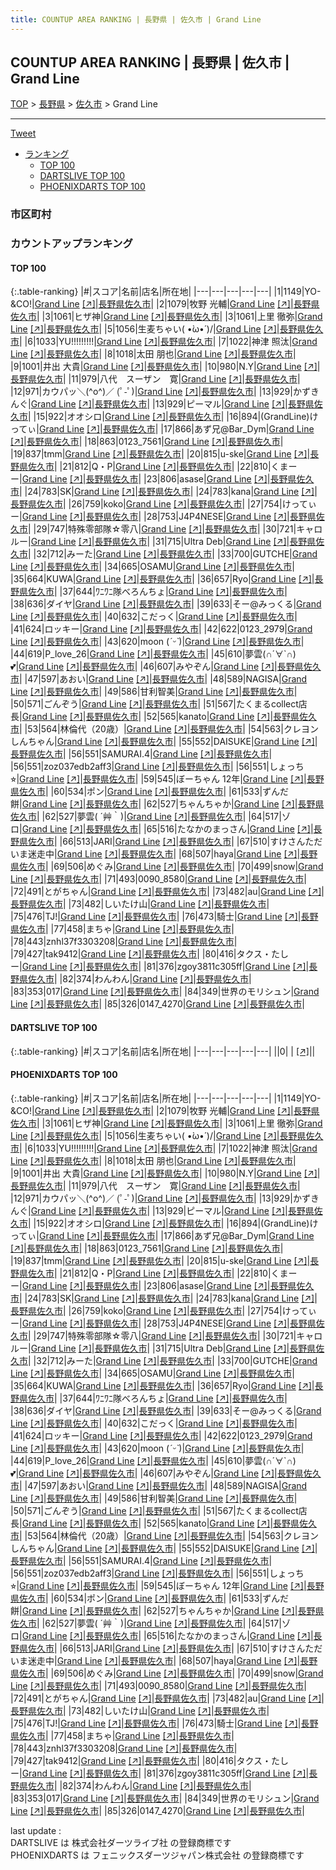 ```yaml
---
title: COUNTUP AREA RANKING | 長野県 | 佐久市 | Grand Line
---
```

## COUNTUP AREA RANKING | 長野県 | 佐久市 | Grand Line

[TOP](/darts/rank/) > [長野県](/darts/rank/長野県/) > [佐久市](/darts/rank/長野県/佐久市/) > Grand Line

___

<a href="https://twitter.com/share?ref_src=twsrc%5Etfw" data-text="COUNTUP AREA RANKING | 長野県佐久市Grand Line" class="twitter-share-button" data-hashtags="DARTSLIVE,PHOENIXDARTS,darts,ダーツ" data-show-count="false">Tweet</a>

* [ランキング](#カウントアップランキング)
    * [TOP 100](#top-100)
    * [DARTSLIVE TOP 100](#dartslive-top-100)
    * [PHOENIXDARTS TOP 100](#phoenixdarts-top-100)

### 市区町村

<ul>

</ul>

### カウントアップランキング

#### TOP 100



{:.table-ranking}
|#|スコア|名前|店名|所在地|
|---|---|---|---|---|
|1|1149|<span class="rank-name-pd">YO-&amp;CO!</span>|<a href="/darts/rank/shops/10432.html">Grand Line</a> <a href="https://vs.phoenixdarts.com/jp/shop/shopDetailInfo/s_10432?s_seq=10432">[↗]</a>|<a href="/darts/rank/長野県/佐久市">長野県佐久市</a>|
|2|1079|<span class="rank-name-pd"><span class="pro-icon-pd"></span>牧野 光輔</span>|<a href="/darts/rank/shops/10432.html">Grand Line</a> <a href="https://vs.phoenixdarts.com/jp/shop/shopDetailInfo/s_10432?s_seq=10432">[↗]</a>|<a href="/darts/rank/長野県/佐久市">長野県佐久市</a>|
|3|1061|<span class="rank-name-pd">ヒザ神</span>|<a href="/darts/rank/shops/10432.html">Grand Line</a> <a href="https://vs.phoenixdarts.com/jp/shop/shopDetailInfo/s_10432?s_seq=10432">[↗]</a>|<a href="/darts/rank/長野県/佐久市">長野県佐久市</a>|
|3|1061|<span class="rank-name-pd"><span class="pro-icon-pd"></span>上里 徹弥</span>|<a href="/darts/rank/shops/10432.html">Grand Line</a> <a href="https://vs.phoenixdarts.com/jp/shop/shopDetailInfo/s_10432?s_seq=10432">[↗]</a>|<a href="/darts/rank/長野県/佐久市">長野県佐久市</a>|
|5|1056|<span class="rank-name-pd">生麦ちゃい\( •̀ω•́ )/</span>|<a href="/darts/rank/shops/10432.html">Grand Line</a> <a href="https://vs.phoenixdarts.com/jp/shop/shopDetailInfo/s_10432?s_seq=10432">[↗]</a>|<a href="/darts/rank/長野県/佐久市">長野県佐久市</a>|
|6|1033|<span class="rank-name-pd">YU!!!!!!!!!</span>|<a href="/darts/rank/shops/10432.html">Grand Line</a> <a href="https://vs.phoenixdarts.com/jp/shop/shopDetailInfo/s_10432?s_seq=10432">[↗]</a>|<a href="/darts/rank/長野県/佐久市">長野県佐久市</a>|
|7|1022|<span class="rank-name-pd">神津    照汰</span>|<a href="/darts/rank/shops/10432.html">Grand Line</a> <a href="https://vs.phoenixdarts.com/jp/shop/shopDetailInfo/s_10432?s_seq=10432">[↗]</a>|<a href="/darts/rank/長野県/佐久市">長野県佐久市</a>|
|8|1018|<span class="rank-name-pd"><span class="pro-icon-pd"></span>太田 朋也</span>|<a href="/darts/rank/shops/10432.html">Grand Line</a> <a href="https://vs.phoenixdarts.com/jp/shop/shopDetailInfo/s_10432?s_seq=10432">[↗]</a>|<a href="/darts/rank/長野県/佐久市">長野県佐久市</a>|
|9|1001|<span class="rank-name-pd"><span class="pro-icon-pd"></span>井出 大貴</span>|<a href="/darts/rank/shops/10432.html">Grand Line</a> <a href="https://vs.phoenixdarts.com/jp/shop/shopDetailInfo/s_10432?s_seq=10432">[↗]</a>|<a href="/darts/rank/長野県/佐久市">長野県佐久市</a>|
|10|980|<span class="rank-name-pd">N.Y</span>|<a href="/darts/rank/shops/10432.html">Grand Line</a> <a href="https://vs.phoenixdarts.com/jp/shop/shopDetailInfo/s_10432?s_seq=10432">[↗]</a>|<a href="/darts/rank/長野県/佐久市">長野県佐久市</a>|
|11|979|<span class="rank-name-pd">八代　スーザン　寛</span>|<a href="/darts/rank/shops/10432.html">Grand Line</a> <a href="https://vs.phoenixdarts.com/jp/shop/shopDetailInfo/s_10432?s_seq=10432">[↗]</a>|<a href="/darts/rank/長野県/佐久市">長野県佐久市</a>|
|12|971|<span class="rank-name-pd">カウパッ＼(^o^)／ (ﾟ-ﾟ)</span>|<a href="/darts/rank/shops/10432.html">Grand Line</a> <a href="https://vs.phoenixdarts.com/jp/shop/shopDetailInfo/s_10432?s_seq=10432">[↗]</a>|<a href="/darts/rank/長野県/佐久市">長野県佐久市</a>|
|13|929|<span class="rank-name-pd">かずきんぐ</span>|<a href="/darts/rank/shops/10432.html">Grand Line</a> <a href="https://vs.phoenixdarts.com/jp/shop/shopDetailInfo/s_10432?s_seq=10432">[↗]</a>|<a href="/darts/rank/長野県/佐久市">長野県佐久市</a>|
|13|929|<span class="rank-name-pd">ピーマル</span>|<a href="/darts/rank/shops/10432.html">Grand Line</a> <a href="https://vs.phoenixdarts.com/jp/shop/shopDetailInfo/s_10432?s_seq=10432">[↗]</a>|<a href="/darts/rank/長野県/佐久市">長野県佐久市</a>|
|15|922|<span class="rank-name-pd">オオシロ</span>|<a href="/darts/rank/shops/10432.html">Grand Line</a> <a href="https://vs.phoenixdarts.com/jp/shop/shopDetailInfo/s_10432?s_seq=10432">[↗]</a>|<a href="/darts/rank/長野県/佐久市">長野県佐久市</a>|
|16|894|<span class="rank-name-pd">(GrandLine)けってぃ</span>|<a href="/darts/rank/shops/10432.html">Grand Line</a> <a href="https://vs.phoenixdarts.com/jp/shop/shopDetailInfo/s_10432?s_seq=10432">[↗]</a>|<a href="/darts/rank/長野県/佐久市">長野県佐久市</a>|
|17|866|<span class="rank-name-pd">あず兄@Bar_Dym</span>|<a href="/darts/rank/shops/10432.html">Grand Line</a> <a href="https://vs.phoenixdarts.com/jp/shop/shopDetailInfo/s_10432?s_seq=10432">[↗]</a>|<a href="/darts/rank/長野県/佐久市">長野県佐久市</a>|
|18|863|<span class="rank-name-pd">0123_7561</span>|<a href="/darts/rank/shops/10432.html">Grand Line</a> <a href="https://vs.phoenixdarts.com/jp/shop/shopDetailInfo/s_10432?s_seq=10432">[↗]</a>|<a href="/darts/rank/長野県/佐久市">長野県佐久市</a>|
|19|837|<span class="rank-name-pd">tmm</span>|<a href="/darts/rank/shops/10432.html">Grand Line</a> <a href="https://vs.phoenixdarts.com/jp/shop/shopDetailInfo/s_10432?s_seq=10432">[↗]</a>|<a href="/darts/rank/長野県/佐久市">長野県佐久市</a>|
|20|815|<span class="rank-name-pd">u-ske</span>|<a href="/darts/rank/shops/10432.html">Grand Line</a> <a href="https://vs.phoenixdarts.com/jp/shop/shopDetailInfo/s_10432?s_seq=10432">[↗]</a>|<a href="/darts/rank/長野県/佐久市">長野県佐久市</a>|
|21|812|<span class="rank-name-pd">Q・P</span>|<a href="/darts/rank/shops/10432.html">Grand Line</a> <a href="https://vs.phoenixdarts.com/jp/shop/shopDetailInfo/s_10432?s_seq=10432">[↗]</a>|<a href="/darts/rank/長野県/佐久市">長野県佐久市</a>|
|22|810|<span class="rank-name-pd">くまーー</span>|<a href="/darts/rank/shops/10432.html">Grand Line</a> <a href="https://vs.phoenixdarts.com/jp/shop/shopDetailInfo/s_10432?s_seq=10432">[↗]</a>|<a href="/darts/rank/長野県/佐久市">長野県佐久市</a>|
|23|806|<span class="rank-name-pd">asase</span>|<a href="/darts/rank/shops/10432.html">Grand Line</a> <a href="https://vs.phoenixdarts.com/jp/shop/shopDetailInfo/s_10432?s_seq=10432">[↗]</a>|<a href="/darts/rank/長野県/佐久市">長野県佐久市</a>|
|24|783|<span class="rank-name-pd">SK</span>|<a href="/darts/rank/shops/10432.html">Grand Line</a> <a href="https://vs.phoenixdarts.com/jp/shop/shopDetailInfo/s_10432?s_seq=10432">[↗]</a>|<a href="/darts/rank/長野県/佐久市">長野県佐久市</a>|
|24|783|<span class="rank-name-pd">kana</span>|<a href="/darts/rank/shops/10432.html">Grand Line</a> <a href="https://vs.phoenixdarts.com/jp/shop/shopDetailInfo/s_10432?s_seq=10432">[↗]</a>|<a href="/darts/rank/長野県/佐久市">長野県佐久市</a>|
|26|759|<span class="rank-name-pd">koko</span>|<a href="/darts/rank/shops/10432.html">Grand Line</a> <a href="https://vs.phoenixdarts.com/jp/shop/shopDetailInfo/s_10432?s_seq=10432">[↗]</a>|<a href="/darts/rank/長野県/佐久市">長野県佐久市</a>|
|27|754|<span class="rank-name-pd">けってぃー</span>|<a href="/darts/rank/shops/10432.html">Grand Line</a> <a href="https://vs.phoenixdarts.com/jp/shop/shopDetailInfo/s_10432?s_seq=10432">[↗]</a>|<a href="/darts/rank/長野県/佐久市">長野県佐久市</a>|
|28|753|<span class="rank-name-pd">J4P4NESE</span>|<a href="/darts/rank/shops/10432.html">Grand Line</a> <a href="https://vs.phoenixdarts.com/jp/shop/shopDetailInfo/s_10432?s_seq=10432">[↗]</a>|<a href="/darts/rank/長野県/佐久市">長野県佐久市</a>|
|29|747|<span class="rank-name-pd">特殊零部隊☆零八</span>|<a href="/darts/rank/shops/10432.html">Grand Line</a> <a href="https://vs.phoenixdarts.com/jp/shop/shopDetailInfo/s_10432?s_seq=10432">[↗]</a>|<a href="/darts/rank/長野県/佐久市">長野県佐久市</a>|
|30|721|<span class="rank-name-pd">キャロルー</span>|<a href="/darts/rank/shops/10432.html">Grand Line</a> <a href="https://vs.phoenixdarts.com/jp/shop/shopDetailInfo/s_10432?s_seq=10432">[↗]</a>|<a href="/darts/rank/長野県/佐久市">長野県佐久市</a>|
|31|715|<span class="rank-name-pd">Ultra Deb</span>|<a href="/darts/rank/shops/10432.html">Grand Line</a> <a href="https://vs.phoenixdarts.com/jp/shop/shopDetailInfo/s_10432?s_seq=10432">[↗]</a>|<a href="/darts/rank/長野県/佐久市">長野県佐久市</a>|
|32|712|<span class="rank-name-pd">みーた</span>|<a href="/darts/rank/shops/10432.html">Grand Line</a> <a href="https://vs.phoenixdarts.com/jp/shop/shopDetailInfo/s_10432?s_seq=10432">[↗]</a>|<a href="/darts/rank/長野県/佐久市">長野県佐久市</a>|
|33|700|<span class="rank-name-pd">GUTCHE</span>|<a href="/darts/rank/shops/10432.html">Grand Line</a> <a href="https://vs.phoenixdarts.com/jp/shop/shopDetailInfo/s_10432?s_seq=10432">[↗]</a>|<a href="/darts/rank/長野県/佐久市">長野県佐久市</a>|
|34|665|<span class="rank-name-pd">OSAMU</span>|<a href="/darts/rank/shops/10432.html">Grand Line</a> <a href="https://vs.phoenixdarts.com/jp/shop/shopDetailInfo/s_10432?s_seq=10432">[↗]</a>|<a href="/darts/rank/長野県/佐久市">長野県佐久市</a>|
|35|664|<span class="rank-name-pd">KUWA</span>|<a href="/darts/rank/shops/10432.html">Grand Line</a> <a href="https://vs.phoenixdarts.com/jp/shop/shopDetailInfo/s_10432?s_seq=10432">[↗]</a>|<a href="/darts/rank/長野県/佐久市">長野県佐久市</a>|
|36|657|<span class="rank-name-pd">Ryo</span>|<a href="/darts/rank/shops/10432.html">Grand Line</a> <a href="https://vs.phoenixdarts.com/jp/shop/shopDetailInfo/s_10432?s_seq=10432">[↗]</a>|<a href="/darts/rank/長野県/佐久市">長野県佐久市</a>|
|37|644|<span class="rank-name-pd">ﾜﾆﾜﾆ隊べろんちょ</span>|<a href="/darts/rank/shops/10432.html">Grand Line</a> <a href="https://vs.phoenixdarts.com/jp/shop/shopDetailInfo/s_10432?s_seq=10432">[↗]</a>|<a href="/darts/rank/長野県/佐久市">長野県佐久市</a>|
|38|636|<span class="rank-name-pd">ダイヤ</span>|<a href="/darts/rank/shops/10432.html">Grand Line</a> <a href="https://vs.phoenixdarts.com/jp/shop/shopDetailInfo/s_10432?s_seq=10432">[↗]</a>|<a href="/darts/rank/長野県/佐久市">長野県佐久市</a>|
|39|633|<span class="rank-name-pd">そー@みっくる</span>|<a href="/darts/rank/shops/10432.html">Grand Line</a> <a href="https://vs.phoenixdarts.com/jp/shop/shopDetailInfo/s_10432?s_seq=10432">[↗]</a>|<a href="/darts/rank/長野県/佐久市">長野県佐久市</a>|
|40|632|<span class="rank-name-pd">こだっく</span>|<a href="/darts/rank/shops/10432.html">Grand Line</a> <a href="https://vs.phoenixdarts.com/jp/shop/shopDetailInfo/s_10432?s_seq=10432">[↗]</a>|<a href="/darts/rank/長野県/佐久市">長野県佐久市</a>|
|41|624|<span class="rank-name-pd">ロッキー</span>|<a href="/darts/rank/shops/10432.html">Grand Line</a> <a href="https://vs.phoenixdarts.com/jp/shop/shopDetailInfo/s_10432?s_seq=10432">[↗]</a>|<a href="/darts/rank/長野県/佐久市">長野県佐久市</a>|
|42|622|<span class="rank-name-pd">0123_2979</span>|<a href="/darts/rank/shops/10432.html">Grand Line</a> <a href="https://vs.phoenixdarts.com/jp/shop/shopDetailInfo/s_10432?s_seq=10432">[↗]</a>|<a href="/darts/rank/長野県/佐久市">長野県佐久市</a>|
|43|620|<span class="rank-name-pd">moon (*ˊᵕˋ*)</span>|<a href="/darts/rank/shops/10432.html">Grand Line</a> <a href="https://vs.phoenixdarts.com/jp/shop/shopDetailInfo/s_10432?s_seq=10432">[↗]</a>|<a href="/darts/rank/長野県/佐久市">長野県佐久市</a>|
|44|619|<span class="rank-name-pd">P_love_26</span>|<a href="/darts/rank/shops/10432.html">Grand Line</a> <a href="https://vs.phoenixdarts.com/jp/shop/shopDetailInfo/s_10432?s_seq=10432">[↗]</a>|<a href="/darts/rank/長野県/佐久市">長野県佐久市</a>|
|45|610|<span class="rank-name-pd">夢雲(∩´∀`∩)💕</span>|<a href="/darts/rank/shops/10432.html">Grand Line</a> <a href="https://vs.phoenixdarts.com/jp/shop/shopDetailInfo/s_10432?s_seq=10432">[↗]</a>|<a href="/darts/rank/長野県/佐久市">長野県佐久市</a>|
|46|607|<span class="rank-name-pd">みやぞん</span>|<a href="/darts/rank/shops/10432.html">Grand Line</a> <a href="https://vs.phoenixdarts.com/jp/shop/shopDetailInfo/s_10432?s_seq=10432">[↗]</a>|<a href="/darts/rank/長野県/佐久市">長野県佐久市</a>|
|47|597|<span class="rank-name-pd">あおい</span>|<a href="/darts/rank/shops/10432.html">Grand Line</a> <a href="https://vs.phoenixdarts.com/jp/shop/shopDetailInfo/s_10432?s_seq=10432">[↗]</a>|<a href="/darts/rank/長野県/佐久市">長野県佐久市</a>|
|48|589|<span class="rank-name-pd">NAGISA</span>|<a href="/darts/rank/shops/10432.html">Grand Line</a> <a href="https://vs.phoenixdarts.com/jp/shop/shopDetailInfo/s_10432?s_seq=10432">[↗]</a>|<a href="/darts/rank/長野県/佐久市">長野県佐久市</a>|
|49|586|<span class="rank-name-pd">甘利智美</span>|<a href="/darts/rank/shops/10432.html">Grand Line</a> <a href="https://vs.phoenixdarts.com/jp/shop/shopDetailInfo/s_10432?s_seq=10432">[↗]</a>|<a href="/darts/rank/長野県/佐久市">長野県佐久市</a>|
|50|571|<span class="rank-name-pd">ごんぞう</span>|<a href="/darts/rank/shops/10432.html">Grand Line</a> <a href="https://vs.phoenixdarts.com/jp/shop/shopDetailInfo/s_10432?s_seq=10432">[↗]</a>|<a href="/darts/rank/長野県/佐久市">長野県佐久市</a>|
|51|567|<span class="rank-name-pd">たくまるcollect店長</span>|<a href="/darts/rank/shops/10432.html">Grand Line</a> <a href="https://vs.phoenixdarts.com/jp/shop/shopDetailInfo/s_10432?s_seq=10432">[↗]</a>|<a href="/darts/rank/長野県/佐久市">長野県佐久市</a>|
|52|565|<span class="rank-name-pd">kanato</span>|<a href="/darts/rank/shops/10432.html">Grand Line</a> <a href="https://vs.phoenixdarts.com/jp/shop/shopDetailInfo/s_10432?s_seq=10432">[↗]</a>|<a href="/darts/rank/長野県/佐久市">長野県佐久市</a>|
|53|564|<span class="rank-name-pd">林倫代（20歳）</span>|<a href="/darts/rank/shops/10432.html">Grand Line</a> <a href="https://vs.phoenixdarts.com/jp/shop/shopDetailInfo/s_10432?s_seq=10432">[↗]</a>|<a href="/darts/rank/長野県/佐久市">長野県佐久市</a>|
|54|563|<span class="rank-name-pd">クレヨンしんちゃん</span>|<a href="/darts/rank/shops/10432.html">Grand Line</a> <a href="https://vs.phoenixdarts.com/jp/shop/shopDetailInfo/s_10432?s_seq=10432">[↗]</a>|<a href="/darts/rank/長野県/佐久市">長野県佐久市</a>|
|55|552|<span class="rank-name-pd">DAISUKE</span>|<a href="/darts/rank/shops/10432.html">Grand Line</a> <a href="https://vs.phoenixdarts.com/jp/shop/shopDetailInfo/s_10432?s_seq=10432">[↗]</a>|<a href="/darts/rank/長野県/佐久市">長野県佐久市</a>|
|56|551|<span class="rank-name-pd">SAMURAI.4</span>|<a href="/darts/rank/shops/10432.html">Grand Line</a> <a href="https://vs.phoenixdarts.com/jp/shop/shopDetailInfo/s_10432?s_seq=10432">[↗]</a>|<a href="/darts/rank/長野県/佐久市">長野県佐久市</a>|
|56|551|<span class="rank-name-pd">zoz037edb2aff3</span>|<a href="/darts/rank/shops/10432.html">Grand Line</a> <a href="https://vs.phoenixdarts.com/jp/shop/shopDetailInfo/s_10432?s_seq=10432">[↗]</a>|<a href="/darts/rank/長野県/佐久市">長野県佐久市</a>|
|56|551|<span class="rank-name-pd">しょっち⭐︎</span>|<a href="/darts/rank/shops/10432.html">Grand Line</a> <a href="https://vs.phoenixdarts.com/jp/shop/shopDetailInfo/s_10432?s_seq=10432">[↗]</a>|<a href="/darts/rank/長野県/佐久市">長野県佐久市</a>|
|59|545|<span class="rank-name-pd">ぼーちゃん 12年</span>|<a href="/darts/rank/shops/10432.html">Grand Line</a> <a href="https://vs.phoenixdarts.com/jp/shop/shopDetailInfo/s_10432?s_seq=10432">[↗]</a>|<a href="/darts/rank/長野県/佐久市">長野県佐久市</a>|
|60|534|<span class="rank-name-pd">ポン</span>|<a href="/darts/rank/shops/10432.html">Grand Line</a> <a href="https://vs.phoenixdarts.com/jp/shop/shopDetailInfo/s_10432?s_seq=10432">[↗]</a>|<a href="/darts/rank/長野県/佐久市">長野県佐久市</a>|
|61|533|<span class="rank-name-pd">ずんだ餅</span>|<a href="/darts/rank/shops/10432.html">Grand Line</a> <a href="https://vs.phoenixdarts.com/jp/shop/shopDetailInfo/s_10432?s_seq=10432">[↗]</a>|<a href="/darts/rank/長野県/佐久市">長野県佐久市</a>|
|62|527|<span class="rank-name-pd">ちゃんちゃか</span>|<a href="/darts/rank/shops/10432.html">Grand Line</a> <a href="https://vs.phoenixdarts.com/jp/shop/shopDetailInfo/s_10432?s_seq=10432">[↗]</a>|<a href="/darts/rank/長野県/佐久市">長野県佐久市</a>|
|62|527|<span class="rank-name-pd">夢雲( ´艸｀)</span>|<a href="/darts/rank/shops/10432.html">Grand Line</a> <a href="https://vs.phoenixdarts.com/jp/shop/shopDetailInfo/s_10432?s_seq=10432">[↗]</a>|<a href="/darts/rank/長野県/佐久市">長野県佐久市</a>|
|64|517|<span class="rank-name-pd">ゾロ</span>|<a href="/darts/rank/shops/10432.html">Grand Line</a> <a href="https://vs.phoenixdarts.com/jp/shop/shopDetailInfo/s_10432?s_seq=10432">[↗]</a>|<a href="/darts/rank/長野県/佐久市">長野県佐久市</a>|
|65|516|<span class="rank-name-pd">たなかのまっさん</span>|<a href="/darts/rank/shops/10432.html">Grand Line</a> <a href="https://vs.phoenixdarts.com/jp/shop/shopDetailInfo/s_10432?s_seq=10432">[↗]</a>|<a href="/darts/rank/長野県/佐久市">長野県佐久市</a>|
|66|513|<span class="rank-name-pd">JARI</span>|<a href="/darts/rank/shops/10432.html">Grand Line</a> <a href="https://vs.phoenixdarts.com/jp/shop/shopDetailInfo/s_10432?s_seq=10432">[↗]</a>|<a href="/darts/rank/長野県/佐久市">長野県佐久市</a>|
|67|510|<span class="rank-name-pd">すけさんただいま迷走中</span>|<a href="/darts/rank/shops/10432.html">Grand Line</a> <a href="https://vs.phoenixdarts.com/jp/shop/shopDetailInfo/s_10432?s_seq=10432">[↗]</a>|<a href="/darts/rank/長野県/佐久市">長野県佐久市</a>|
|68|507|<span class="rank-name-pd">haya</span>|<a href="/darts/rank/shops/10432.html">Grand Line</a> <a href="https://vs.phoenixdarts.com/jp/shop/shopDetailInfo/s_10432?s_seq=10432">[↗]</a>|<a href="/darts/rank/長野県/佐久市">長野県佐久市</a>|
|69|506|<span class="rank-name-pd">めぐみ</span>|<a href="/darts/rank/shops/10432.html">Grand Line</a> <a href="https://vs.phoenixdarts.com/jp/shop/shopDetailInfo/s_10432?s_seq=10432">[↗]</a>|<a href="/darts/rank/長野県/佐久市">長野県佐久市</a>|
|70|499|<span class="rank-name-pd">snow</span>|<a href="/darts/rank/shops/10432.html">Grand Line</a> <a href="https://vs.phoenixdarts.com/jp/shop/shopDetailInfo/s_10432?s_seq=10432">[↗]</a>|<a href="/darts/rank/長野県/佐久市">長野県佐久市</a>|
|71|493|<span class="rank-name-pd">0090_8580</span>|<a href="/darts/rank/shops/10432.html">Grand Line</a> <a href="https://vs.phoenixdarts.com/jp/shop/shopDetailInfo/s_10432?s_seq=10432">[↗]</a>|<a href="/darts/rank/長野県/佐久市">長野県佐久市</a>|
|72|491|<span class="rank-name-pd">とがちゃん</span>|<a href="/darts/rank/shops/10432.html">Grand Line</a> <a href="https://vs.phoenixdarts.com/jp/shop/shopDetailInfo/s_10432?s_seq=10432">[↗]</a>|<a href="/darts/rank/長野県/佐久市">長野県佐久市</a>|
|73|482|<span class="rank-name-pd">au</span>|<a href="/darts/rank/shops/10432.html">Grand Line</a> <a href="https://vs.phoenixdarts.com/jp/shop/shopDetailInfo/s_10432?s_seq=10432">[↗]</a>|<a href="/darts/rank/長野県/佐久市">長野県佐久市</a>|
|73|482|<span class="rank-name-pd">しいたけ山</span>|<a href="/darts/rank/shops/10432.html">Grand Line</a> <a href="https://vs.phoenixdarts.com/jp/shop/shopDetailInfo/s_10432?s_seq=10432">[↗]</a>|<a href="/darts/rank/長野県/佐久市">長野県佐久市</a>|
|75|476|<span class="rank-name-pd">TJ!</span>|<a href="/darts/rank/shops/10432.html">Grand Line</a> <a href="https://vs.phoenixdarts.com/jp/shop/shopDetailInfo/s_10432?s_seq=10432">[↗]</a>|<a href="/darts/rank/長野県/佐久市">長野県佐久市</a>|
|76|473|<span class="rank-name-pd">騎士</span>|<a href="/darts/rank/shops/10432.html">Grand Line</a> <a href="https://vs.phoenixdarts.com/jp/shop/shopDetailInfo/s_10432?s_seq=10432">[↗]</a>|<a href="/darts/rank/長野県/佐久市">長野県佐久市</a>|
|77|458|<span class="rank-name-pd">まちゃ</span>|<a href="/darts/rank/shops/10432.html">Grand Line</a> <a href="https://vs.phoenixdarts.com/jp/shop/shopDetailInfo/s_10432?s_seq=10432">[↗]</a>|<a href="/darts/rank/長野県/佐久市">長野県佐久市</a>|
|78|443|<span class="rank-name-pd">znhl37f3303208</span>|<a href="/darts/rank/shops/10432.html">Grand Line</a> <a href="https://vs.phoenixdarts.com/jp/shop/shopDetailInfo/s_10432?s_seq=10432">[↗]</a>|<a href="/darts/rank/長野県/佐久市">長野県佐久市</a>|
|79|427|<span class="rank-name-pd">tak9412</span>|<a href="/darts/rank/shops/10432.html">Grand Line</a> <a href="https://vs.phoenixdarts.com/jp/shop/shopDetailInfo/s_10432?s_seq=10432">[↗]</a>|<a href="/darts/rank/長野県/佐久市">長野県佐久市</a>|
|80|416|<span class="rank-name-pd">タクス・たしー</span>|<a href="/darts/rank/shops/10432.html">Grand Line</a> <a href="https://vs.phoenixdarts.com/jp/shop/shopDetailInfo/s_10432?s_seq=10432">[↗]</a>|<a href="/darts/rank/長野県/佐久市">長野県佐久市</a>|
|81|376|<span class="rank-name-pd">zgoy3811c305ff</span>|<a href="/darts/rank/shops/10432.html">Grand Line</a> <a href="https://vs.phoenixdarts.com/jp/shop/shopDetailInfo/s_10432?s_seq=10432">[↗]</a>|<a href="/darts/rank/長野県/佐久市">長野県佐久市</a>|
|82|374|<span class="rank-name-pd">わんわん</span>|<a href="/darts/rank/shops/10432.html">Grand Line</a> <a href="https://vs.phoenixdarts.com/jp/shop/shopDetailInfo/s_10432?s_seq=10432">[↗]</a>|<a href="/darts/rank/長野県/佐久市">長野県佐久市</a>|
|83|353|<span class="rank-name-pd">017</span>|<a href="/darts/rank/shops/10432.html">Grand Line</a> <a href="https://vs.phoenixdarts.com/jp/shop/shopDetailInfo/s_10432?s_seq=10432">[↗]</a>|<a href="/darts/rank/長野県/佐久市">長野県佐久市</a>|
|84|349|<span class="rank-name-pd">世界のモリシュン</span>|<a href="/darts/rank/shops/10432.html">Grand Line</a> <a href="https://vs.phoenixdarts.com/jp/shop/shopDetailInfo/s_10432?s_seq=10432">[↗]</a>|<a href="/darts/rank/長野県/佐久市">長野県佐久市</a>|
|85|326|<span class="rank-name-pd">0147_4270</span>|<a href="/darts/rank/shops/10432.html">Grand Line</a> <a href="https://vs.phoenixdarts.com/jp/shop/shopDetailInfo/s_10432?s_seq=10432">[↗]</a>|<a href="/darts/rank/長野県/佐久市">長野県佐久市</a>|


#### DARTSLIVE TOP 100



{:.table-ranking}
|#|スコア|名前|店名|所在地|
|---|---|---|---|---|
||0|<span class="rank-name-dl"> </span>|<a href="/darts/rank/shops/.html"></a> <a href="">[↗]</a>|<a href="/darts/rank//"></a>|


#### PHOENIXDARTS TOP 100



{:.table-ranking}
|#|スコア|名前|店名|所在地|
|---|---|---|---|---|
|1|1149|<span class="rank-name-pd">YO-&amp;CO!</span>|<a href="/darts/rank/shops/10432.html">Grand Line</a> <a href="https://vs.phoenixdarts.com/jp/shop/shopDetailInfo/s_10432?s_seq=10432">[↗]</a>|<a href="/darts/rank/長野県/佐久市">長野県佐久市</a>|
|2|1079|<span class="rank-name-pd"><span class="pro-icon-pd"></span>牧野 光輔</span>|<a href="/darts/rank/shops/10432.html">Grand Line</a> <a href="https://vs.phoenixdarts.com/jp/shop/shopDetailInfo/s_10432?s_seq=10432">[↗]</a>|<a href="/darts/rank/長野県/佐久市">長野県佐久市</a>|
|3|1061|<span class="rank-name-pd">ヒザ神</span>|<a href="/darts/rank/shops/10432.html">Grand Line</a> <a href="https://vs.phoenixdarts.com/jp/shop/shopDetailInfo/s_10432?s_seq=10432">[↗]</a>|<a href="/darts/rank/長野県/佐久市">長野県佐久市</a>|
|3|1061|<span class="rank-name-pd"><span class="pro-icon-pd"></span>上里 徹弥</span>|<a href="/darts/rank/shops/10432.html">Grand Line</a> <a href="https://vs.phoenixdarts.com/jp/shop/shopDetailInfo/s_10432?s_seq=10432">[↗]</a>|<a href="/darts/rank/長野県/佐久市">長野県佐久市</a>|
|5|1056|<span class="rank-name-pd">生麦ちゃい\( •̀ω•́ )/</span>|<a href="/darts/rank/shops/10432.html">Grand Line</a> <a href="https://vs.phoenixdarts.com/jp/shop/shopDetailInfo/s_10432?s_seq=10432">[↗]</a>|<a href="/darts/rank/長野県/佐久市">長野県佐久市</a>|
|6|1033|<span class="rank-name-pd">YU!!!!!!!!!</span>|<a href="/darts/rank/shops/10432.html">Grand Line</a> <a href="https://vs.phoenixdarts.com/jp/shop/shopDetailInfo/s_10432?s_seq=10432">[↗]</a>|<a href="/darts/rank/長野県/佐久市">長野県佐久市</a>|
|7|1022|<span class="rank-name-pd">神津    照汰</span>|<a href="/darts/rank/shops/10432.html">Grand Line</a> <a href="https://vs.phoenixdarts.com/jp/shop/shopDetailInfo/s_10432?s_seq=10432">[↗]</a>|<a href="/darts/rank/長野県/佐久市">長野県佐久市</a>|
|8|1018|<span class="rank-name-pd"><span class="pro-icon-pd"></span>太田 朋也</span>|<a href="/darts/rank/shops/10432.html">Grand Line</a> <a href="https://vs.phoenixdarts.com/jp/shop/shopDetailInfo/s_10432?s_seq=10432">[↗]</a>|<a href="/darts/rank/長野県/佐久市">長野県佐久市</a>|
|9|1001|<span class="rank-name-pd"><span class="pro-icon-pd"></span>井出 大貴</span>|<a href="/darts/rank/shops/10432.html">Grand Line</a> <a href="https://vs.phoenixdarts.com/jp/shop/shopDetailInfo/s_10432?s_seq=10432">[↗]</a>|<a href="/darts/rank/長野県/佐久市">長野県佐久市</a>|
|10|980|<span class="rank-name-pd">N.Y</span>|<a href="/darts/rank/shops/10432.html">Grand Line</a> <a href="https://vs.phoenixdarts.com/jp/shop/shopDetailInfo/s_10432?s_seq=10432">[↗]</a>|<a href="/darts/rank/長野県/佐久市">長野県佐久市</a>|
|11|979|<span class="rank-name-pd">八代　スーザン　寛</span>|<a href="/darts/rank/shops/10432.html">Grand Line</a> <a href="https://vs.phoenixdarts.com/jp/shop/shopDetailInfo/s_10432?s_seq=10432">[↗]</a>|<a href="/darts/rank/長野県/佐久市">長野県佐久市</a>|
|12|971|<span class="rank-name-pd">カウパッ＼(^o^)／ (ﾟ-ﾟ)</span>|<a href="/darts/rank/shops/10432.html">Grand Line</a> <a href="https://vs.phoenixdarts.com/jp/shop/shopDetailInfo/s_10432?s_seq=10432">[↗]</a>|<a href="/darts/rank/長野県/佐久市">長野県佐久市</a>|
|13|929|<span class="rank-name-pd">かずきんぐ</span>|<a href="/darts/rank/shops/10432.html">Grand Line</a> <a href="https://vs.phoenixdarts.com/jp/shop/shopDetailInfo/s_10432?s_seq=10432">[↗]</a>|<a href="/darts/rank/長野県/佐久市">長野県佐久市</a>|
|13|929|<span class="rank-name-pd">ピーマル</span>|<a href="/darts/rank/shops/10432.html">Grand Line</a> <a href="https://vs.phoenixdarts.com/jp/shop/shopDetailInfo/s_10432?s_seq=10432">[↗]</a>|<a href="/darts/rank/長野県/佐久市">長野県佐久市</a>|
|15|922|<span class="rank-name-pd">オオシロ</span>|<a href="/darts/rank/shops/10432.html">Grand Line</a> <a href="https://vs.phoenixdarts.com/jp/shop/shopDetailInfo/s_10432?s_seq=10432">[↗]</a>|<a href="/darts/rank/長野県/佐久市">長野県佐久市</a>|
|16|894|<span class="rank-name-pd">(GrandLine)けってぃ</span>|<a href="/darts/rank/shops/10432.html">Grand Line</a> <a href="https://vs.phoenixdarts.com/jp/shop/shopDetailInfo/s_10432?s_seq=10432">[↗]</a>|<a href="/darts/rank/長野県/佐久市">長野県佐久市</a>|
|17|866|<span class="rank-name-pd">あず兄@Bar_Dym</span>|<a href="/darts/rank/shops/10432.html">Grand Line</a> <a href="https://vs.phoenixdarts.com/jp/shop/shopDetailInfo/s_10432?s_seq=10432">[↗]</a>|<a href="/darts/rank/長野県/佐久市">長野県佐久市</a>|
|18|863|<span class="rank-name-pd">0123_7561</span>|<a href="/darts/rank/shops/10432.html">Grand Line</a> <a href="https://vs.phoenixdarts.com/jp/shop/shopDetailInfo/s_10432?s_seq=10432">[↗]</a>|<a href="/darts/rank/長野県/佐久市">長野県佐久市</a>|
|19|837|<span class="rank-name-pd">tmm</span>|<a href="/darts/rank/shops/10432.html">Grand Line</a> <a href="https://vs.phoenixdarts.com/jp/shop/shopDetailInfo/s_10432?s_seq=10432">[↗]</a>|<a href="/darts/rank/長野県/佐久市">長野県佐久市</a>|
|20|815|<span class="rank-name-pd">u-ske</span>|<a href="/darts/rank/shops/10432.html">Grand Line</a> <a href="https://vs.phoenixdarts.com/jp/shop/shopDetailInfo/s_10432?s_seq=10432">[↗]</a>|<a href="/darts/rank/長野県/佐久市">長野県佐久市</a>|
|21|812|<span class="rank-name-pd">Q・P</span>|<a href="/darts/rank/shops/10432.html">Grand Line</a> <a href="https://vs.phoenixdarts.com/jp/shop/shopDetailInfo/s_10432?s_seq=10432">[↗]</a>|<a href="/darts/rank/長野県/佐久市">長野県佐久市</a>|
|22|810|<span class="rank-name-pd">くまーー</span>|<a href="/darts/rank/shops/10432.html">Grand Line</a> <a href="https://vs.phoenixdarts.com/jp/shop/shopDetailInfo/s_10432?s_seq=10432">[↗]</a>|<a href="/darts/rank/長野県/佐久市">長野県佐久市</a>|
|23|806|<span class="rank-name-pd">asase</span>|<a href="/darts/rank/shops/10432.html">Grand Line</a> <a href="https://vs.phoenixdarts.com/jp/shop/shopDetailInfo/s_10432?s_seq=10432">[↗]</a>|<a href="/darts/rank/長野県/佐久市">長野県佐久市</a>|
|24|783|<span class="rank-name-pd">SK</span>|<a href="/darts/rank/shops/10432.html">Grand Line</a> <a href="https://vs.phoenixdarts.com/jp/shop/shopDetailInfo/s_10432?s_seq=10432">[↗]</a>|<a href="/darts/rank/長野県/佐久市">長野県佐久市</a>|
|24|783|<span class="rank-name-pd">kana</span>|<a href="/darts/rank/shops/10432.html">Grand Line</a> <a href="https://vs.phoenixdarts.com/jp/shop/shopDetailInfo/s_10432?s_seq=10432">[↗]</a>|<a href="/darts/rank/長野県/佐久市">長野県佐久市</a>|
|26|759|<span class="rank-name-pd">koko</span>|<a href="/darts/rank/shops/10432.html">Grand Line</a> <a href="https://vs.phoenixdarts.com/jp/shop/shopDetailInfo/s_10432?s_seq=10432">[↗]</a>|<a href="/darts/rank/長野県/佐久市">長野県佐久市</a>|
|27|754|<span class="rank-name-pd">けってぃー</span>|<a href="/darts/rank/shops/10432.html">Grand Line</a> <a href="https://vs.phoenixdarts.com/jp/shop/shopDetailInfo/s_10432?s_seq=10432">[↗]</a>|<a href="/darts/rank/長野県/佐久市">長野県佐久市</a>|
|28|753|<span class="rank-name-pd">J4P4NESE</span>|<a href="/darts/rank/shops/10432.html">Grand Line</a> <a href="https://vs.phoenixdarts.com/jp/shop/shopDetailInfo/s_10432?s_seq=10432">[↗]</a>|<a href="/darts/rank/長野県/佐久市">長野県佐久市</a>|
|29|747|<span class="rank-name-pd">特殊零部隊☆零八</span>|<a href="/darts/rank/shops/10432.html">Grand Line</a> <a href="https://vs.phoenixdarts.com/jp/shop/shopDetailInfo/s_10432?s_seq=10432">[↗]</a>|<a href="/darts/rank/長野県/佐久市">長野県佐久市</a>|
|30|721|<span class="rank-name-pd">キャロルー</span>|<a href="/darts/rank/shops/10432.html">Grand Line</a> <a href="https://vs.phoenixdarts.com/jp/shop/shopDetailInfo/s_10432?s_seq=10432">[↗]</a>|<a href="/darts/rank/長野県/佐久市">長野県佐久市</a>|
|31|715|<span class="rank-name-pd">Ultra Deb</span>|<a href="/darts/rank/shops/10432.html">Grand Line</a> <a href="https://vs.phoenixdarts.com/jp/shop/shopDetailInfo/s_10432?s_seq=10432">[↗]</a>|<a href="/darts/rank/長野県/佐久市">長野県佐久市</a>|
|32|712|<span class="rank-name-pd">みーた</span>|<a href="/darts/rank/shops/10432.html">Grand Line</a> <a href="https://vs.phoenixdarts.com/jp/shop/shopDetailInfo/s_10432?s_seq=10432">[↗]</a>|<a href="/darts/rank/長野県/佐久市">長野県佐久市</a>|
|33|700|<span class="rank-name-pd">GUTCHE</span>|<a href="/darts/rank/shops/10432.html">Grand Line</a> <a href="https://vs.phoenixdarts.com/jp/shop/shopDetailInfo/s_10432?s_seq=10432">[↗]</a>|<a href="/darts/rank/長野県/佐久市">長野県佐久市</a>|
|34|665|<span class="rank-name-pd">OSAMU</span>|<a href="/darts/rank/shops/10432.html">Grand Line</a> <a href="https://vs.phoenixdarts.com/jp/shop/shopDetailInfo/s_10432?s_seq=10432">[↗]</a>|<a href="/darts/rank/長野県/佐久市">長野県佐久市</a>|
|35|664|<span class="rank-name-pd">KUWA</span>|<a href="/darts/rank/shops/10432.html">Grand Line</a> <a href="https://vs.phoenixdarts.com/jp/shop/shopDetailInfo/s_10432?s_seq=10432">[↗]</a>|<a href="/darts/rank/長野県/佐久市">長野県佐久市</a>|
|36|657|<span class="rank-name-pd">Ryo</span>|<a href="/darts/rank/shops/10432.html">Grand Line</a> <a href="https://vs.phoenixdarts.com/jp/shop/shopDetailInfo/s_10432?s_seq=10432">[↗]</a>|<a href="/darts/rank/長野県/佐久市">長野県佐久市</a>|
|37|644|<span class="rank-name-pd">ﾜﾆﾜﾆ隊べろんちょ</span>|<a href="/darts/rank/shops/10432.html">Grand Line</a> <a href="https://vs.phoenixdarts.com/jp/shop/shopDetailInfo/s_10432?s_seq=10432">[↗]</a>|<a href="/darts/rank/長野県/佐久市">長野県佐久市</a>|
|38|636|<span class="rank-name-pd">ダイヤ</span>|<a href="/darts/rank/shops/10432.html">Grand Line</a> <a href="https://vs.phoenixdarts.com/jp/shop/shopDetailInfo/s_10432?s_seq=10432">[↗]</a>|<a href="/darts/rank/長野県/佐久市">長野県佐久市</a>|
|39|633|<span class="rank-name-pd">そー@みっくる</span>|<a href="/darts/rank/shops/10432.html">Grand Line</a> <a href="https://vs.phoenixdarts.com/jp/shop/shopDetailInfo/s_10432?s_seq=10432">[↗]</a>|<a href="/darts/rank/長野県/佐久市">長野県佐久市</a>|
|40|632|<span class="rank-name-pd">こだっく</span>|<a href="/darts/rank/shops/10432.html">Grand Line</a> <a href="https://vs.phoenixdarts.com/jp/shop/shopDetailInfo/s_10432?s_seq=10432">[↗]</a>|<a href="/darts/rank/長野県/佐久市">長野県佐久市</a>|
|41|624|<span class="rank-name-pd">ロッキー</span>|<a href="/darts/rank/shops/10432.html">Grand Line</a> <a href="https://vs.phoenixdarts.com/jp/shop/shopDetailInfo/s_10432?s_seq=10432">[↗]</a>|<a href="/darts/rank/長野県/佐久市">長野県佐久市</a>|
|42|622|<span class="rank-name-pd">0123_2979</span>|<a href="/darts/rank/shops/10432.html">Grand Line</a> <a href="https://vs.phoenixdarts.com/jp/shop/shopDetailInfo/s_10432?s_seq=10432">[↗]</a>|<a href="/darts/rank/長野県/佐久市">長野県佐久市</a>|
|43|620|<span class="rank-name-pd">moon (*ˊᵕˋ*)</span>|<a href="/darts/rank/shops/10432.html">Grand Line</a> <a href="https://vs.phoenixdarts.com/jp/shop/shopDetailInfo/s_10432?s_seq=10432">[↗]</a>|<a href="/darts/rank/長野県/佐久市">長野県佐久市</a>|
|44|619|<span class="rank-name-pd">P_love_26</span>|<a href="/darts/rank/shops/10432.html">Grand Line</a> <a href="https://vs.phoenixdarts.com/jp/shop/shopDetailInfo/s_10432?s_seq=10432">[↗]</a>|<a href="/darts/rank/長野県/佐久市">長野県佐久市</a>|
|45|610|<span class="rank-name-pd">夢雲(∩´∀`∩)💕</span>|<a href="/darts/rank/shops/10432.html">Grand Line</a> <a href="https://vs.phoenixdarts.com/jp/shop/shopDetailInfo/s_10432?s_seq=10432">[↗]</a>|<a href="/darts/rank/長野県/佐久市">長野県佐久市</a>|
|46|607|<span class="rank-name-pd">みやぞん</span>|<a href="/darts/rank/shops/10432.html">Grand Line</a> <a href="https://vs.phoenixdarts.com/jp/shop/shopDetailInfo/s_10432?s_seq=10432">[↗]</a>|<a href="/darts/rank/長野県/佐久市">長野県佐久市</a>|
|47|597|<span class="rank-name-pd">あおい</span>|<a href="/darts/rank/shops/10432.html">Grand Line</a> <a href="https://vs.phoenixdarts.com/jp/shop/shopDetailInfo/s_10432?s_seq=10432">[↗]</a>|<a href="/darts/rank/長野県/佐久市">長野県佐久市</a>|
|48|589|<span class="rank-name-pd">NAGISA</span>|<a href="/darts/rank/shops/10432.html">Grand Line</a> <a href="https://vs.phoenixdarts.com/jp/shop/shopDetailInfo/s_10432?s_seq=10432">[↗]</a>|<a href="/darts/rank/長野県/佐久市">長野県佐久市</a>|
|49|586|<span class="rank-name-pd">甘利智美</span>|<a href="/darts/rank/shops/10432.html">Grand Line</a> <a href="https://vs.phoenixdarts.com/jp/shop/shopDetailInfo/s_10432?s_seq=10432">[↗]</a>|<a href="/darts/rank/長野県/佐久市">長野県佐久市</a>|
|50|571|<span class="rank-name-pd">ごんぞう</span>|<a href="/darts/rank/shops/10432.html">Grand Line</a> <a href="https://vs.phoenixdarts.com/jp/shop/shopDetailInfo/s_10432?s_seq=10432">[↗]</a>|<a href="/darts/rank/長野県/佐久市">長野県佐久市</a>|
|51|567|<span class="rank-name-pd">たくまるcollect店長</span>|<a href="/darts/rank/shops/10432.html">Grand Line</a> <a href="https://vs.phoenixdarts.com/jp/shop/shopDetailInfo/s_10432?s_seq=10432">[↗]</a>|<a href="/darts/rank/長野県/佐久市">長野県佐久市</a>|
|52|565|<span class="rank-name-pd">kanato</span>|<a href="/darts/rank/shops/10432.html">Grand Line</a> <a href="https://vs.phoenixdarts.com/jp/shop/shopDetailInfo/s_10432?s_seq=10432">[↗]</a>|<a href="/darts/rank/長野県/佐久市">長野県佐久市</a>|
|53|564|<span class="rank-name-pd">林倫代（20歳）</span>|<a href="/darts/rank/shops/10432.html">Grand Line</a> <a href="https://vs.phoenixdarts.com/jp/shop/shopDetailInfo/s_10432?s_seq=10432">[↗]</a>|<a href="/darts/rank/長野県/佐久市">長野県佐久市</a>|
|54|563|<span class="rank-name-pd">クレヨンしんちゃん</span>|<a href="/darts/rank/shops/10432.html">Grand Line</a> <a href="https://vs.phoenixdarts.com/jp/shop/shopDetailInfo/s_10432?s_seq=10432">[↗]</a>|<a href="/darts/rank/長野県/佐久市">長野県佐久市</a>|
|55|552|<span class="rank-name-pd">DAISUKE</span>|<a href="/darts/rank/shops/10432.html">Grand Line</a> <a href="https://vs.phoenixdarts.com/jp/shop/shopDetailInfo/s_10432?s_seq=10432">[↗]</a>|<a href="/darts/rank/長野県/佐久市">長野県佐久市</a>|
|56|551|<span class="rank-name-pd">SAMURAI.4</span>|<a href="/darts/rank/shops/10432.html">Grand Line</a> <a href="https://vs.phoenixdarts.com/jp/shop/shopDetailInfo/s_10432?s_seq=10432">[↗]</a>|<a href="/darts/rank/長野県/佐久市">長野県佐久市</a>|
|56|551|<span class="rank-name-pd">zoz037edb2aff3</span>|<a href="/darts/rank/shops/10432.html">Grand Line</a> <a href="https://vs.phoenixdarts.com/jp/shop/shopDetailInfo/s_10432?s_seq=10432">[↗]</a>|<a href="/darts/rank/長野県/佐久市">長野県佐久市</a>|
|56|551|<span class="rank-name-pd">しょっち⭐︎</span>|<a href="/darts/rank/shops/10432.html">Grand Line</a> <a href="https://vs.phoenixdarts.com/jp/shop/shopDetailInfo/s_10432?s_seq=10432">[↗]</a>|<a href="/darts/rank/長野県/佐久市">長野県佐久市</a>|
|59|545|<span class="rank-name-pd">ぼーちゃん 12年</span>|<a href="/darts/rank/shops/10432.html">Grand Line</a> <a href="https://vs.phoenixdarts.com/jp/shop/shopDetailInfo/s_10432?s_seq=10432">[↗]</a>|<a href="/darts/rank/長野県/佐久市">長野県佐久市</a>|
|60|534|<span class="rank-name-pd">ポン</span>|<a href="/darts/rank/shops/10432.html">Grand Line</a> <a href="https://vs.phoenixdarts.com/jp/shop/shopDetailInfo/s_10432?s_seq=10432">[↗]</a>|<a href="/darts/rank/長野県/佐久市">長野県佐久市</a>|
|61|533|<span class="rank-name-pd">ずんだ餅</span>|<a href="/darts/rank/shops/10432.html">Grand Line</a> <a href="https://vs.phoenixdarts.com/jp/shop/shopDetailInfo/s_10432?s_seq=10432">[↗]</a>|<a href="/darts/rank/長野県/佐久市">長野県佐久市</a>|
|62|527|<span class="rank-name-pd">ちゃんちゃか</span>|<a href="/darts/rank/shops/10432.html">Grand Line</a> <a href="https://vs.phoenixdarts.com/jp/shop/shopDetailInfo/s_10432?s_seq=10432">[↗]</a>|<a href="/darts/rank/長野県/佐久市">長野県佐久市</a>|
|62|527|<span class="rank-name-pd">夢雲( ´艸｀)</span>|<a href="/darts/rank/shops/10432.html">Grand Line</a> <a href="https://vs.phoenixdarts.com/jp/shop/shopDetailInfo/s_10432?s_seq=10432">[↗]</a>|<a href="/darts/rank/長野県/佐久市">長野県佐久市</a>|
|64|517|<span class="rank-name-pd">ゾロ</span>|<a href="/darts/rank/shops/10432.html">Grand Line</a> <a href="https://vs.phoenixdarts.com/jp/shop/shopDetailInfo/s_10432?s_seq=10432">[↗]</a>|<a href="/darts/rank/長野県/佐久市">長野県佐久市</a>|
|65|516|<span class="rank-name-pd">たなかのまっさん</span>|<a href="/darts/rank/shops/10432.html">Grand Line</a> <a href="https://vs.phoenixdarts.com/jp/shop/shopDetailInfo/s_10432?s_seq=10432">[↗]</a>|<a href="/darts/rank/長野県/佐久市">長野県佐久市</a>|
|66|513|<span class="rank-name-pd">JARI</span>|<a href="/darts/rank/shops/10432.html">Grand Line</a> <a href="https://vs.phoenixdarts.com/jp/shop/shopDetailInfo/s_10432?s_seq=10432">[↗]</a>|<a href="/darts/rank/長野県/佐久市">長野県佐久市</a>|
|67|510|<span class="rank-name-pd">すけさんただいま迷走中</span>|<a href="/darts/rank/shops/10432.html">Grand Line</a> <a href="https://vs.phoenixdarts.com/jp/shop/shopDetailInfo/s_10432?s_seq=10432">[↗]</a>|<a href="/darts/rank/長野県/佐久市">長野県佐久市</a>|
|68|507|<span class="rank-name-pd">haya</span>|<a href="/darts/rank/shops/10432.html">Grand Line</a> <a href="https://vs.phoenixdarts.com/jp/shop/shopDetailInfo/s_10432?s_seq=10432">[↗]</a>|<a href="/darts/rank/長野県/佐久市">長野県佐久市</a>|
|69|506|<span class="rank-name-pd">めぐみ</span>|<a href="/darts/rank/shops/10432.html">Grand Line</a> <a href="https://vs.phoenixdarts.com/jp/shop/shopDetailInfo/s_10432?s_seq=10432">[↗]</a>|<a href="/darts/rank/長野県/佐久市">長野県佐久市</a>|
|70|499|<span class="rank-name-pd">snow</span>|<a href="/darts/rank/shops/10432.html">Grand Line</a> <a href="https://vs.phoenixdarts.com/jp/shop/shopDetailInfo/s_10432?s_seq=10432">[↗]</a>|<a href="/darts/rank/長野県/佐久市">長野県佐久市</a>|
|71|493|<span class="rank-name-pd">0090_8580</span>|<a href="/darts/rank/shops/10432.html">Grand Line</a> <a href="https://vs.phoenixdarts.com/jp/shop/shopDetailInfo/s_10432?s_seq=10432">[↗]</a>|<a href="/darts/rank/長野県/佐久市">長野県佐久市</a>|
|72|491|<span class="rank-name-pd">とがちゃん</span>|<a href="/darts/rank/shops/10432.html">Grand Line</a> <a href="https://vs.phoenixdarts.com/jp/shop/shopDetailInfo/s_10432?s_seq=10432">[↗]</a>|<a href="/darts/rank/長野県/佐久市">長野県佐久市</a>|
|73|482|<span class="rank-name-pd">au</span>|<a href="/darts/rank/shops/10432.html">Grand Line</a> <a href="https://vs.phoenixdarts.com/jp/shop/shopDetailInfo/s_10432?s_seq=10432">[↗]</a>|<a href="/darts/rank/長野県/佐久市">長野県佐久市</a>|
|73|482|<span class="rank-name-pd">しいたけ山</span>|<a href="/darts/rank/shops/10432.html">Grand Line</a> <a href="https://vs.phoenixdarts.com/jp/shop/shopDetailInfo/s_10432?s_seq=10432">[↗]</a>|<a href="/darts/rank/長野県/佐久市">長野県佐久市</a>|
|75|476|<span class="rank-name-pd">TJ!</span>|<a href="/darts/rank/shops/10432.html">Grand Line</a> <a href="https://vs.phoenixdarts.com/jp/shop/shopDetailInfo/s_10432?s_seq=10432">[↗]</a>|<a href="/darts/rank/長野県/佐久市">長野県佐久市</a>|
|76|473|<span class="rank-name-pd">騎士</span>|<a href="/darts/rank/shops/10432.html">Grand Line</a> <a href="https://vs.phoenixdarts.com/jp/shop/shopDetailInfo/s_10432?s_seq=10432">[↗]</a>|<a href="/darts/rank/長野県/佐久市">長野県佐久市</a>|
|77|458|<span class="rank-name-pd">まちゃ</span>|<a href="/darts/rank/shops/10432.html">Grand Line</a> <a href="https://vs.phoenixdarts.com/jp/shop/shopDetailInfo/s_10432?s_seq=10432">[↗]</a>|<a href="/darts/rank/長野県/佐久市">長野県佐久市</a>|
|78|443|<span class="rank-name-pd">znhl37f3303208</span>|<a href="/darts/rank/shops/10432.html">Grand Line</a> <a href="https://vs.phoenixdarts.com/jp/shop/shopDetailInfo/s_10432?s_seq=10432">[↗]</a>|<a href="/darts/rank/長野県/佐久市">長野県佐久市</a>|
|79|427|<span class="rank-name-pd">tak9412</span>|<a href="/darts/rank/shops/10432.html">Grand Line</a> <a href="https://vs.phoenixdarts.com/jp/shop/shopDetailInfo/s_10432?s_seq=10432">[↗]</a>|<a href="/darts/rank/長野県/佐久市">長野県佐久市</a>|
|80|416|<span class="rank-name-pd">タクス・たしー</span>|<a href="/darts/rank/shops/10432.html">Grand Line</a> <a href="https://vs.phoenixdarts.com/jp/shop/shopDetailInfo/s_10432?s_seq=10432">[↗]</a>|<a href="/darts/rank/長野県/佐久市">長野県佐久市</a>|
|81|376|<span class="rank-name-pd">zgoy3811c305ff</span>|<a href="/darts/rank/shops/10432.html">Grand Line</a> <a href="https://vs.phoenixdarts.com/jp/shop/shopDetailInfo/s_10432?s_seq=10432">[↗]</a>|<a href="/darts/rank/長野県/佐久市">長野県佐久市</a>|
|82|374|<span class="rank-name-pd">わんわん</span>|<a href="/darts/rank/shops/10432.html">Grand Line</a> <a href="https://vs.phoenixdarts.com/jp/shop/shopDetailInfo/s_10432?s_seq=10432">[↗]</a>|<a href="/darts/rank/長野県/佐久市">長野県佐久市</a>|
|83|353|<span class="rank-name-pd">017</span>|<a href="/darts/rank/shops/10432.html">Grand Line</a> <a href="https://vs.phoenixdarts.com/jp/shop/shopDetailInfo/s_10432?s_seq=10432">[↗]</a>|<a href="/darts/rank/長野県/佐久市">長野県佐久市</a>|
|84|349|<span class="rank-name-pd">世界のモリシュン</span>|<a href="/darts/rank/shops/10432.html">Grand Line</a> <a href="https://vs.phoenixdarts.com/jp/shop/shopDetailInfo/s_10432?s_seq=10432">[↗]</a>|<a href="/darts/rank/長野県/佐久市">長野県佐久市</a>|
|85|326|<span class="rank-name-pd">0147_4270</span>|<a href="/darts/rank/shops/10432.html">Grand Line</a> <a href="https://vs.phoenixdarts.com/jp/shop/shopDetailInfo/s_10432?s_seq=10432">[↗]</a>|<a href="/darts/rank/長野県/佐久市">長野県佐久市</a>|


<div class="footer border-top border-gray-light mt-5 pt-3 text-right text-gray">
    last update : <span style="font-weight: italic" id="foot_last_modified"></span><br />
    DARTSLIVE は 株式会社ダーツライブ社 の登録商標です<br />
    PHOENIXDARTS は フェニックスダーツジャパン株式会社 の登録商標です<br />
</div>

<script src="https://cdnjs.cloudflare.com/ajax/libs/jquery.tablesorter/2.31.3/js/jquery.tablesorter.min.js" integrity="sha512-qzgd5cYSZcosqpzpn7zF2ZId8f/8CHmFKZ8j7mU4OUXTNRd5g+ZHBPsgKEwoqxCtdQvExE5LprwwPAgoicguNg==" crossorigin="anonymous" referrerpolicy="no-referrer"></script>
<link rel="stylesheet" href="https://cdnjs.cloudflare.com/ajax/libs/jquery.tablesorter/2.31.3/css/theme.default.min.css" integrity="sha512-wghhOJkjQX0Lh3NSWvNKeZ0ZpNn+SPVXX1Qyc9OCaogADktxrBiBdKGDoqVUOyhStvMBmJQ8ZdMHiR3wuEq8+w==" crossorigin="anonymous" referrerpolicy="no-referrer" />
<script>
$(function() {
    $(".table-ranking").tablesorter({sortList:[[0, 0]]});
    $("#foot_last_modified").text(formatDate(new Date(document.lastModified), 'yyyy-MM-dd HH:mm:ss'));
});
</script>

<script async src="https://platform.twitter.com/widgets.js" charset="utf-8"></script>